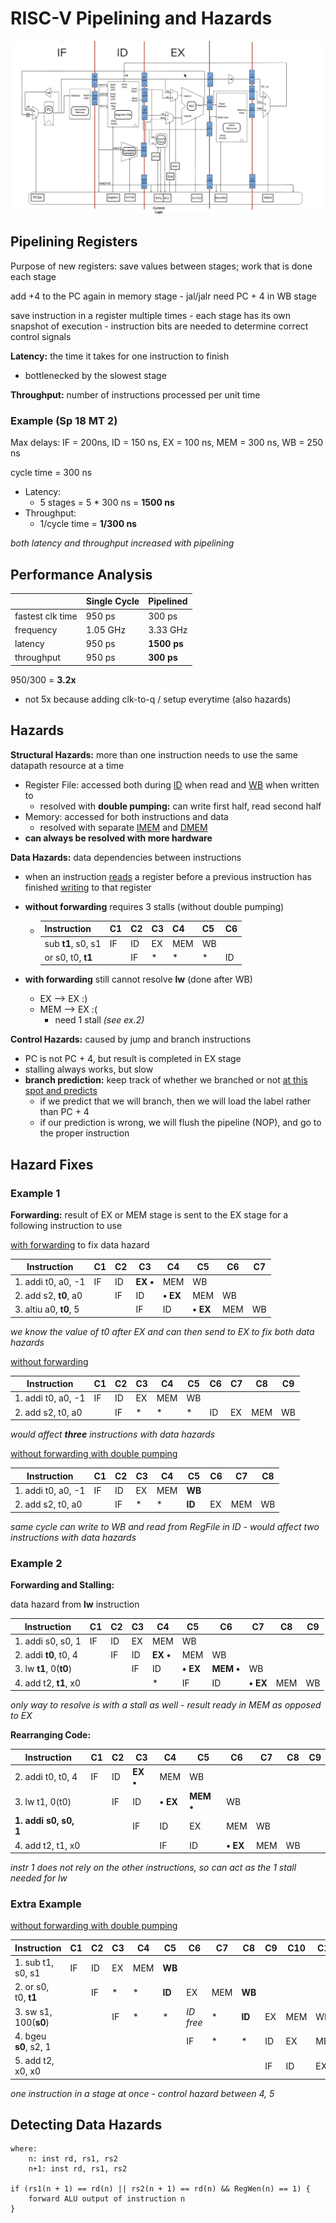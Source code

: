 # RISC-V Pipelining and Hazards

<img src="images/8pipelinedatapath.png" alt="pipelinedatapath" />

## Pipelining Registers

Purpose of new registers: save values between stages; work that is done each stage

add +4 to the PC again in memory stage - jal/jalr need PC + 4 in WB stage

save instruction in a register multiple times - each stage has its own snapshot of execution - instruction bits are needed to determine correct control signals

**Latency:** the time it takes for one instruction to finish

- bottlenecked by the slowest stage 

**Throughput:** number of instructions processed per unit time

### Example (Sp 18 MT 2)

Max delays: IF = 200ns, ID = 150 ns, EX = 100 ns, MEM = 300 ns, WB = 250 ns

cycle time = 300 ns

- Latency:
  - 5 stages = 5 * 300 ns = **1500 ns**
- Throughput:
  - 1/cycle time = **1/300 ns**

*both latency and throughput increased with pipelining*

## Performance Analysis

|                  | Single Cycle | Pipelined   |
| ---------------- | ------------ | ----------- |
| fastest clk time | 950 ps       | 300 ps      |
| frequency        | 1.05 GHz     | 3.33 GHz    |
| latency          | 950 ps       | **1500 ps** |
| throughput       | 950 ps       | **300 ps**  |

950/300 = **3.2x**

- not 5x because adding clk-to-q / setup everytime (also hazards)

## Hazards

**Structural Hazards:** more than one instruction needs to use the same datapath resource at a time

- Register File: accessed both during <u>ID</u> when read and <u>WB</u> when written to
  - resolved with **double pumping:** can write first half, read second half
- Memory: accessed for both instructions and data
  - resolved with separate <u>IMEM</u> and <u>DMEM</u>
- **can always be resolved with more hardware**

**Data Hazards:** data dependencies between instructions

- when an instruction <u>reads</u> a register before a previous instruction has finished <u>writing</u> to that register

- **without forwarding** requires 3 stalls (without double pumping)

  - | Instruction        | C1   | C2   | C3   | C4   | C5   | C6   |
    | ------------------ | ---- | ---- | ---- | ---- | ---- | ---- |
    | sub **t1**, s0, s1 | IF   | ID   | EX   | MEM  | WB   |      |
    | or s0, t0, **t1**  |      | IF   | *    | *    | *    | ID   |

- **with forwarding** still cannot resolve **lw** (done after WB)
  
  - EX ⟶ EX :)
  - MEM ⟶ EX :(
    - need 1 stall *(see ex.2)*

**Control Hazards:** caused by jump and branch instructions

- PC is not PC + 4, but result is completed in EX stage
- stalling always works, but slow
- **branch prediction:** keep track of whether we branched or not <u>at this spot and predicts</u>
  - if we predict that we will branch, then we will load the label rather than PC + 4
  - if our prediction is wrong, we will flush the pipeline (NOP), and go to the proper instruction

## Hazard Fixes

### Example 1

**Forwarding:** result of EX or MEM stage is sent to the EX stage for a following instruction to use

<u>with forwarding</u> to fix data hazard

| Instruction            | C1   | C2   | C3       | C4       | C5       | C6   | C7   |
| ---------------------- | ---- | ---- | -------- | -------- | -------- | ---- | ---- |
| 1. addi t0, a0, -1     | IF   | ID   | **EX •** | MEM      | WB       |      |      |
| 2. add s2, **t0**, a0  |      | IF   | ID       | **• EX** | MEM      | WB   |      |
| 3. altiu a0, **t0**, 5 |      |      | IF       | ID       | **• EX** | MEM  | WB   |

*we know the value of t0 after EX and can then send to EX to fix both data hazards*

<u>without forwarding</u>

| Instruction        | C1   | C2   | C3   | C4   | C5   | C6   | C7   | C8   | C9   |
| ------------------ | ---- | ---- | ---- | ---- | ---- | ---- | ---- | ---- | ---- |
| 1. addi t0, a0, -1 | IF   | ID   | EX   | MEM  | WB   |      |      |      |      |
| 2. add s2, t0, a0  |      | IF   | *    | *    | *    | ID   | EX   | MEM  | WB   |

*would affect **three** instructions with data hazards*

<u>without forwarding with double pumping</u>

| Instruction        | C1   | C2   | C3   | C4   | C5     | C6   | C7   | C8   |
| ------------------ | ---- | ---- | ---- | ---- | ------ | ---- | ---- | ---- |
| 1. addi t0, a0, -1 | IF   | ID   | EX   | MEM  | **WB** |      |      |      |
| 2. add s2, t0, a0  |      | IF   | *    | *    | **ID** | EX   | MEM  | WB   |

*same cycle can write to WB and read from RegFile in ID - would affect two instructions with data hazards*

### Example 2

**Forwarding and Stalling:**

data hazard from **lw** instruction

| Instruction             | C1   | C2   | C3   | C4       | C5       | C6        | C7       | C8   | C9   |
| ----------------------- | ---- | ---- | ---- | -------- | -------- | --------- | -------- | ---- | ---- |
| 1. addi s0, s0, 1       | IF   | ID   | EX   | MEM      | WB       |           |          |      |      |
| 2. addi **t0**, t0, 4   |      | IF   | ID   | **EX •** | MEM      | WB        |          |      |      |
| 3. lw **t1**, 0(**t0**) |      |      | IF   | ID       | **• EX** | **MEM •** | WB       |      |      |
| 4. add t2, **t1**, x0   |      |      |      | *        | IF       | ID        | **• EX** | MEM  | WB   |

*only way to resolve is with a stall as well - result ready in MEM as opposed to EX*

**Rearranging Code:**

| Instruction           | C1   | C2   | C3       | C4       | C5        | C6       | C7   | C8   | C9   |
| --------------------- | ---- | ---- | -------- | -------- | --------- | -------- | ---- | ---- | ---- |
| 2. addi t0, t0, 4     | IF   | ID   | **EX •** | MEM      | WB        |          |      |      |      |
| 3. lw t1, 0(t0)       |      | IF   | ID       | **• EX** | **MEM •** | WB       |      |      |      |
| **1. addi s0, s0, 1** |      |      | IF       | ID       | EX        | MEM      | WB   |      |      |
| 4. add t2, t1, x0     |      |      |          | IF       | ID        | **• EX** | MEM  | WB   |      |

*instr 1 does not rely on the other instructions, so can act as the 1 stall needed for lw*

### Extra Example

<u>without forwarding with double pumping</u>

| Instruction           | C1   | C2   | C3   | C4   | C5     | C6        | C7   | C8     | C9   | C10  | C11  | C12  | C13  |
| --------------------- | ---- | ---- | ---- | ---- | ------ | --------- | ---- | ------ | ---- | ---- | ---- | ---- | ---- |
| 1. sub t1, s0, s1     | IF   | ID   | EX   | MEM  | **WB** |           |      |        |      |      |      |      |      |
| 2. or s0, t0, **t1**  |      | IF   | *    | *    | **ID** | EX        | MEM  | **WB** |      |      |      |      |      |
| 3. sw s1, 100(**s0**) |      |      | IF   | *    | *      | *ID free* | *    | **ID** | EX   | MEM  | WB   |      |      |
| 4. bgeu **s0**, s2, 1 |      |      |      |      |        | IF        | *    | *      | ID   | EX   | MEM  | WB   |      |
| 5. add t2, x0, x0     |      |      |      |      |        |           |      |        | IF   | ID   | EX   | MEM  | WB   |

*one instruction in a stage at once - control hazard between 4, 5*

## Detecting Data Hazards

``````
where:
	n: inst rd, rs1, rs2
	n+1: inst rd, rs1, rs2

if (rs1(n + 1) == rd(n) || rs2(n + 1) == rd(n) && RegWen(n) == 1) {
	forward ALU output of instruction n
}
``````

